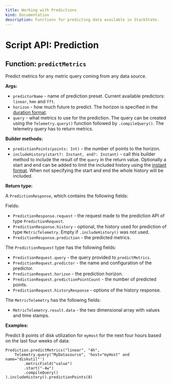 ```yaml
---
title: Working with Predictions
kind: Documentation
description: Functions for predicting data available in StackState.
---
```


# Script API: Prediction

## Function: `predictMetrics`

Predict metrics for any metric query coming from any data source.

**Args:**

* `predictorName` - name of prediction preset. Current available predictors: `linear`, `hmn` and `fft`.
* `horizon` - how much future to predict. The horizon is specified in the [duration format](https://github.com/StackVista/stackstate-docs/tree/e2f9fce29a1e9eddeb4327ce7f8f25a8ab5ce870/develop/scripting/script-apis/scripting/script-apis/time.md).
* `query` - what metrics to use for the prediction. The query can be created using the `Telemetry.query()` function followed by `.compileQuery()`. The telemetry query has to return metrics.

**Builder methods:**

* `predictionPoints(points: Int)` - the number of points to the horizon.
* `includeHistory(start?: Instant, end?: Instant)` - call this builder method to include the result of the `query` in the return value. Optionally a start and end can be added to limit the included history using the [instant format](https://github.com/StackVista/stackstate-docs/tree/e2f9fce29a1e9eddeb4327ce7f8f25a8ab5ce870/develop/scripting/script-apis/scripting/script-apis/time.md). When not specifying the start and end the whole history will be included.

**Return type:**

A `PredictionResponse`, which contains the following fields:

Fields:

* `PredictionResponse.request` - the request made to the prediction API of type `PredictionRequest`.
* `PredictionResponse.history` - optional, the history used for prediction of type `MetricTelemetry`. Empty if `.includeHistory()` was not used.
* `PredictionResponse.prediction` - the predicted metrics.

The `PredictionRequest` type has the following fields:

* `PredictionRequest.query` - the query provided to `predictMetrics`.
* `PredictionRequest.predictor` - the name and configuration of the predictor.
* `PredictionRequest.horizon` - the prediction horizon.
* `PredictionRequest.predictionPointCount` - the number of predicted points.
* `PredictionRequest.historyResponse` - options of the history response.

The `MetricTelemetry` has the following fields:

* `MetricTelemetry.result.data` - the two dimensional array with values and time stamps.

**Examples:**

Predict 8 points of disk utilization for `myHost` for the next four hours based on the last four weeks of data:

```text
Prediction.predictMetrics("linear", "4h",
    Telemetry.query("MyDatasource", 'host="myHost" and name="diskutil"')
        .metricField("value")
        .start("-4w")
        .compileQuery()
).includeHistory().predictionPoints(8)
```


